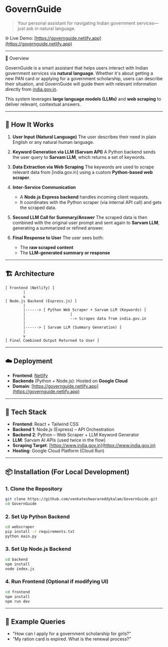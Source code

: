 # GovernGuide

> Your personal assistant for navigating Indian government services—just ask in natural language.

🌐 Live Demo: [https://governguide.netlify.app](https://governguide.netlify.app)

---

🚀 Overview

GovernGuide is a smart assistant that helps users interact with Indian government services via **natural language**. Whether it's about getting a new PAN card or applying for a government scholarship, users can describe their situation, and GovernGuide will guide them with relevant information directly from [india.gov.in](https://www.india.gov.in/).

This system leverages **large language models (LLMs)** and **web scraping** to deliver relevant, contextual answers.

---

## 🧠 How It Works

1. **User Input (Natural Language)**
   The user describes their need in plain English or any natural human language.

2. **Keyword Generation via LLM (Sarvam API)**
   A Python backend sends the user query to **Sarvam LLM**, which returns a set of keywords.

3. **Data Extraction via Web Scraping**
   The keywords are used to scrape relevant data from \[india.gov.in] using a custom **Python-based web scraper**.

4. **Inter-Service Communication**

   * A **Node.js Express backend** handles incoming client requests.
   * It coordinates with the Python scraper (via internal API call) and gets the scraped data.

5. **Second LLM Call for Summary/Answer**
   The scraped data is then combined with the original user prompt and sent again to **Sarvam LLM**, generating a summarized or refined answer.

6. **Final Response to User**
   The user sees both:

   * The **raw scraped content**
   * The **LLM-generated summary or response**

---

## 🏗️ Architecture

```
[ Frontend (Netlify) ]
        |
        v
[ Node.js Backend (Express.js) ]
        |
        |------> [ Python Web Scraper + Sarvam LLM (Keywords) ]
        |                    |
        |                    --> Scrapes data from india.gov.in
        |
        |------> [ Sarvam LLM (Summary Generation) ]
        |
        v
[ Final Combined Output Returned to User ]
```

---

## ☁️ Deployment

* **Frontend**: [Netlify](https://www.netlify.com/)
* **Backends** (Python + Node.js): Hosted on **Google Cloud**
* **Domain**: [https://governguide.netlify.app](https://governguide.netlify.app)

---

## 🔧 Tech Stack

* **Frontend**: React + Tailwind CSS
* **Backend 1**: Node.js (Express) – API Orchestration
* **Backend 2**: Python – Web Scraper + LLM Keyword Generator
* **LLM**: Sarvam AI APIs (used twice in the flow)
* **Scraping Target**: [https://www.india.gov.in](https://www.india.gov.in)
* **Hosting**: Google Cloud Platform (Cloud Run)

---

## 📦 Installation (For Local Development)

### 1. Clone the Repository

```bash
git clone https://github.com/venkateshwarareddykalam/GovernGuide.git
cd GovernGuide
```

### 2. Set Up Python Backend

```bash
cd webscraper
pip install -r requirements.txt
python main.py
```

### 3. Set Up Node.js Backend

```bash
cd backend
npm install
node index.js
```

### 4. Run Frontend (Optional if modifying UI)

```bash
cd frontend
npm install
npm run dev
```

---

## 🧪 Example Queries

* "How can I apply for a government scholarship for girls?"
* "My ration card is expired. What is the renewal process?"
